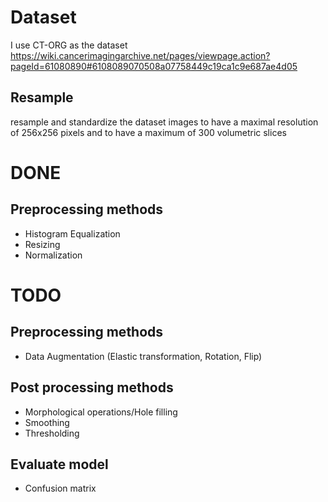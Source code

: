# Dataset
I use CT-ORG as the dataset https://wiki.cancerimagingarchive.net/pages/viewpage.action?pageId=61080890#6108089070508a07758449c19ca1c9e687ae4d05 

## Resample 

resample and standardize the dataset images to have a maximal resolution of 256x256 pixels and to have a maximum of 300 volumetric slices

# DONE

## Preprocessing methods

- Histogram Equalization
- Resizing
- Normalization

# TODO

## Preprocessing methods
- Data Augmentation (Elastic transformation, Rotation, Flip)

## Post processing methods 
- Morphological operations/Hole filling
- Smoothing
- Thresholding

## Evaluate model

- Confusion matrix

